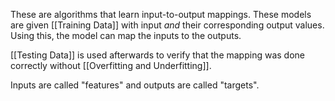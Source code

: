 These are algorithms that learn input-to-output mappings. These models are given [[Training Data]] with input *and* their corresponding output values. Using this, the model can map the inputs to the outputs.

[[Testing Data]] is used afterwards to verify that the mapping was done correctly without [[Overfitting and Underfitting]].

Inputs are called "features" and outputs are called "targets".

